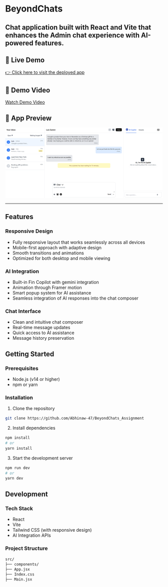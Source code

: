 # BeyondChats

Chat application built with React and Vite that enhances the Admin chat experience with AI-powered features.
---

## 🔗 Live Demo
[👉 Click here to visit the deployed app](https://beyondchats-git-main-abhinaw-anands-projects.vercel.app/)

## 🎥 Demo Video  
[Watch Demo Video](https://drive.google.com/file/d/1gcV2lC5P3836UWsFmxCMI3RfYqowehHY/view?usp=drivesdk )

## 📸 App Preview  
<img src="./assets/preview.png" alt="App Screenshot" width="800" />

---

## Features

### Responsive Design
- Fully responsive layout that works seamlessly across all devices
- Mobile-first approach with adaptive design
- Smooth transitions and animations
- Optimized for both desktop and mobile viewing
  
  

### AI Integration
- Built-in Fin Copilot with gemini integration
- Animation through Framer motion
- Smart popup system for AI assistance
- Seamless integration of AI responses into the chat composer


### Chat Interface
- Clean and intuitive chat composer
- Real-time message updates
- Quick access to AI assistance
- Message history preservation




## Getting Started

### Prerequisites
- Node.js (v14 or higher)
- npm or yarn

### Installation
1. Clone the repository
```bash
git clone https://github.com/Abhinaw-47/BeyondChats_Assignment
```

2. Install dependencies
```bash
npm install
# or
yarn install
```

3. Start the development server
```bash
npm run dev
# or
yarn dev
```

## Development

### Tech Stack
- React
- Vite
- Tailwind CSS (with responsive design)
- AI Integration APIs

### Project Structure
```
src/
├── components/    
├── App.jsx      
├── Index.css         
├── Main.jsx     
       

